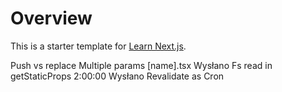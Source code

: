 # Overview

This is a starter template for [Learn Next.js](https://nextjs.org/learn).

Push vs replace
Multiple params [name].tsx
Wysłano
Fs read in getStaticProps 2:00:00
Wysłano
Revalidate as Cron
